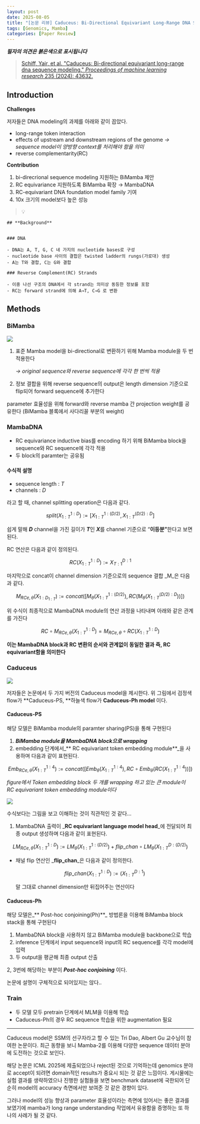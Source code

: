 ```yaml
---
layout: post
date: 2025-08-05
title: "[논문 리뷰] Caduceus: Bi-Directional Equivariant Long-Range DNA Sequence Modeling"
tags: [Genomics, Mamba]
categories: [Paper Review]
---
```


<span class="notion-red">_**필자의 의견은 붉은색으로 표시됩니다**_</span>


> [Schiff, Yair, et al. "Caduceus: Bi-directional equivariant long-range dna sequence modeling." ](https://pmc.ncbi.nlm.nih.gov/articles/PMC12189541/)[_Proceedings of machine learning research_](https://pmc.ncbi.nlm.nih.gov/articles/PMC12189541/)[ 235 (2024): 43632.](https://pmc.ncbi.nlm.nih.gov/articles/PMC12189541/)



## Introduction


**Challenges**


저자들은 DNA modeling의 과제를 아래와 같이 꼽았다.

- long-range token interaction
- effects of upstream and downstream regions of the genome 
_→ sequence model이 양방향 context를 처리해야 함을 의미_
- reverse complementarity(RC)

**Contribution**

1. bi-direcrional sequence modeling 지원하는 BiMamba 제안
1. RC equivariance 지원하도록 BiMamba 확장 → MambaDNA
1. RC-equivariant DNA foundation model family 기여
1. 10x 크기의 model보다 높은 성능

> 💡 


	## **Background**


	### DNA

	- DNA는 A, T, G, C 네 가지의 nucleotide bases로 구성
	- nucleotide base 사이의 결합은 twisted ladder의 rungs(가로대) 생성
	- A는 T와 결합, C는 G와 결합

	### Reverse Complement(RC) Strands

	- 이중 나선 구조의 DNA에서 각 strand는 의미상 동등한 정보를 포함
	- RC는 forward strand에 의해 A→T, C→G 로 변환


## Methods



### BiMamba


![](https://prod-files-secure.s3.us-west-2.amazonaws.com/542b861c-36a8-4051-84e5-8804b6728dba/2c247d59-7815-4980-99f0-8f0d21f445a7/image.png?X-Amz-Algorithm=AWS4-HMAC-SHA256&X-Amz-Content-Sha256=UNSIGNED-PAYLOAD&X-Amz-Credential=ASIAZI2LB466Q2TKQQS7%2F20250911%2Fus-west-2%2Fs3%2Faws4_request&X-Amz-Date=20250911T170109Z&X-Amz-Expires=3600&X-Amz-Security-Token=IQoJb3JpZ2luX2VjEKH%2F%2F%2F%2F%2F%2F%2F%2F%2F%2FwEaCXVzLXdlc3QtMiJIMEYCIQC9yZR1vv8a6VcKCQjSZZp11ZyZ4RwBzwxzGRloR6y32QIhAKzN4ByKeustDqClpm3Jq%2F3Wnw8Z%2FaTaEq9t1uLzdETCKv8DCBoQABoMNjM3NDIzMTgzODA1IgyW1v4N4e831%2BDfHqkq3ANGk8mq8R91iyR5jcw6QSk8nj9EdlHfxjQ8Lfnq43L4RX%2BKeOMvTannC29Cvb%2BlbgQ41YuKM%2BzuC1xAAKGlOHjCmqQm5WR%2BGZ0zNNH10n6v0jh2EMIM876h9XqdvHYXsSOycjp0P0fu9BFsZUK6LbF4jdph3432M3OyCm2Jbwmc8cKeQXcZyRTMoy6EBaWCk%2FGlOV6Ge0Qlofp%2FcEwL4UtpLxgISqFFM2SgSHdIBziEcG7KUOQd1TCGr%2FcDV1%2BiIfrfnjbw4DysOeLrkoOAihIM%2FF9i9KtBJ2hbWZMclwWoV7XxGIdjTYwNIiWUQ3tUoQtZiB7fMNQz0z5keQTaX8KZA8hpBMP2pyy%2BY2EEfIEmaMc8wTqNyWtQl7gbblI69LIl65I%2B1SBPhvOoz%2BdTqsbPbwr6QEFSE%2FNOW63I3LSKgoMZxLxUoDDMW8jpgknlzXvUTPnCcUtFjTFGnyTkSeFMrwV5MvvqrF5eShCnxc36AxTjCYqz6fxCTpCXbsrX0QugoqRfe4naCqK%2Ff%2BhGJKi8Wb%2BR1NGvJyTOMrEMW8cD2tRY%2FYocujGM7P0TGhKYqGtZ%2BPSt20Q%2BypUYqxnNAIA6qpV%2BvDsK01AQiMTKHbK1c3AlNQuErMqSbShD3DC98IvGBjqkAej56eYaK%2BRrUFkiz6D0xVx2i7NPQZX25kXKZLmIIRwg5IbmtDLpJ34BB%2FEt%2BLkDy3Q7LUp4pbRUxODKx2ppkvVU%2BN4iLodq5Q5lruCIxE9EagIeWlk5rl%2FATGQbL6mvXKJ6K78HBShDMJDz0Er82H%2FP74CaPQQJyQTxOIy4hYqwoA9wybiOP2eujsNNjz3wIR0DWd4nOi%2B5ZWrf8WC0AQ6mZ9Th&X-Amz-Signature=4c044fd46d51765daee35e72aa6a5582046716e9911532655b18ab0f3abbe470&X-Amz-SignedHeaders=host&x-amz-checksum-mode=ENABLED&x-id=GetObject)

1. 표준 Mamba model을 bi-directional로 변환하기 위해 Mamba module을 두 번 적용한다

	_→ original sequence와 reverse sequence에 각각 한 번씩 적용_

1. 정보 결합을 위해 reverse sequence의 output은 length dimension 기준으로 flip되어 forward sequence에 추가한다

parameter 효율성을 위해 forward와 reverse mamba 간 projection weight를 공유한다 (BiMamba 블록에서 사다리꼴 부분의 weight)



### MambaDNA

- RC equivariance inductive bias를 encoding 하기 위해 BiMamba block을 sequence와 RC sequence에 각각 적용
- 두 block의 paramter는 공유됨


#### 수식적 설명

- sequence length : _T_
- channels : _D_

라고 할 때,  channel splitting operation은 다음과 같다.


$$
split(X^{1:D}_{1:T}):=[X^{1:(D/2)}_{1:T},X^{(D/2):D}_{1:T}]
$$


<span class="notion-red">쉽게 말해 </span><span class="notion-red">_**D**_</span><span class="notion-red"> channel을 가진 길이가 </span><span class="notion-red">_**T**_</span><span class="notion-red">인 </span><span class="notion-red">_**X**_</span><span class="notion-red">를 channel 기준으로 “</span><span class="notion-red">**이등분”**</span><span class="notion-red">한다고 보면 된다.</span>


RC 연산은 다음과 같이 정의된다.


$$
RC(X^{1:D}_{1:T}):=X^{D:1}_{T:1}
$$


마지막으로 concat이 channel dimension 기준으로의 sequence 결합 _M_은 다음과 같다.


$$
M_{RCe,\theta}(X_{1:D_{1:T}}):=concat([M_{\theta}(X^{1:(D/2)}_{1:T}),RC(M_{\theta}(X^{(D/2):D}_{1:T}))])
$$


위 수식이 최종적으로 MambaDNA module의 연산 과정을 나타내며 아래와 같은 관계를 가진다


$$
RC\circ M_{RCe,\theta}(X^{1:D}_{1:T}) = M_{RCe,\theta} \circ RC(X^{1:D}_{1:T})
$$


**이는 MambaDNA block과 RC 변환의 순서와 관계없이 동일한 결과 즉, RC equivariant함을 의미한다**



### Caduceus


![](https://prod-files-secure.s3.us-west-2.amazonaws.com/542b861c-36a8-4051-84e5-8804b6728dba/f94a60d7-8145-473b-aef9-7c68d3ec604a/image.png?X-Amz-Algorithm=AWS4-HMAC-SHA256&X-Amz-Content-Sha256=UNSIGNED-PAYLOAD&X-Amz-Credential=ASIAZI2LB466Q2TKQQS7%2F20250911%2Fus-west-2%2Fs3%2Faws4_request&X-Amz-Date=20250911T170109Z&X-Amz-Expires=3600&X-Amz-Security-Token=IQoJb3JpZ2luX2VjEKH%2F%2F%2F%2F%2F%2F%2F%2F%2F%2FwEaCXVzLXdlc3QtMiJIMEYCIQC9yZR1vv8a6VcKCQjSZZp11ZyZ4RwBzwxzGRloR6y32QIhAKzN4ByKeustDqClpm3Jq%2F3Wnw8Z%2FaTaEq9t1uLzdETCKv8DCBoQABoMNjM3NDIzMTgzODA1IgyW1v4N4e831%2BDfHqkq3ANGk8mq8R91iyR5jcw6QSk8nj9EdlHfxjQ8Lfnq43L4RX%2BKeOMvTannC29Cvb%2BlbgQ41YuKM%2BzuC1xAAKGlOHjCmqQm5WR%2BGZ0zNNH10n6v0jh2EMIM876h9XqdvHYXsSOycjp0P0fu9BFsZUK6LbF4jdph3432M3OyCm2Jbwmc8cKeQXcZyRTMoy6EBaWCk%2FGlOV6Ge0Qlofp%2FcEwL4UtpLxgISqFFM2SgSHdIBziEcG7KUOQd1TCGr%2FcDV1%2BiIfrfnjbw4DysOeLrkoOAihIM%2FF9i9KtBJ2hbWZMclwWoV7XxGIdjTYwNIiWUQ3tUoQtZiB7fMNQz0z5keQTaX8KZA8hpBMP2pyy%2BY2EEfIEmaMc8wTqNyWtQl7gbblI69LIl65I%2B1SBPhvOoz%2BdTqsbPbwr6QEFSE%2FNOW63I3LSKgoMZxLxUoDDMW8jpgknlzXvUTPnCcUtFjTFGnyTkSeFMrwV5MvvqrF5eShCnxc36AxTjCYqz6fxCTpCXbsrX0QugoqRfe4naCqK%2Ff%2BhGJKi8Wb%2BR1NGvJyTOMrEMW8cD2tRY%2FYocujGM7P0TGhKYqGtZ%2BPSt20Q%2BypUYqxnNAIA6qpV%2BvDsK01AQiMTKHbK1c3AlNQuErMqSbShD3DC98IvGBjqkAej56eYaK%2BRrUFkiz6D0xVx2i7NPQZX25kXKZLmIIRwg5IbmtDLpJ34BB%2FEt%2BLkDy3Q7LUp4pbRUxODKx2ppkvVU%2BN4iLodq5Q5lruCIxE9EagIeWlk5rl%2FATGQbL6mvXKJ6K78HBShDMJDz0Er82H%2FP74CaPQQJyQTxOIy4hYqwoA9wybiOP2eujsNNjz3wIR0DWd4nOi%2B5ZWrf8WC0AQ6mZ9Th&X-Amz-Signature=046f18976a4f8fae61e801e2e0a6f2095be1873bd6e5292bac46528d7c77700c&X-Amz-SignedHeaders=host&x-amz-checksum-mode=ENABLED&x-id=GetObject)


저자들은 논문에서 두 가지 버전의 Caduceus model을 제시한다. 위 그림에서 검정색 flow가 **Caduceus-PS, **하늘색 flow가 **Caduceus-Ph model** 이다.



#### Caduceus-PS


해당 모델은 BiMamba module의 paramter sharing(PS)을 통해 구현된다

1. _**BiMamba module을 MambaDNA block으로 wrapping**_
1. embedding 단계에서_** RC equivariant token embedding module**_을 사용하며 다음과 같이 표현된다.

$$
Emb_{RCe,\theta}(X^{1:4}_{1:T}):=concat([Emb_{\theta}(X^{1:4}_{1:T}),RC \circ Emb_{\theta}(RC(X^{1:4}_{1:T}))])
$$


_figure에서 Token embedding block 두 개를 wrapping 하고 있는 큰 module이 RC equivariant token embedding module이다_


![](https://prod-files-secure.s3.us-west-2.amazonaws.com/542b861c-36a8-4051-84e5-8804b6728dba/b175e4da-71eb-4e91-8c23-a06dabe673c9/image.png?X-Amz-Algorithm=AWS4-HMAC-SHA256&X-Amz-Content-Sha256=UNSIGNED-PAYLOAD&X-Amz-Credential=ASIAZI2LB466Q2TKQQS7%2F20250911%2Fus-west-2%2Fs3%2Faws4_request&X-Amz-Date=20250911T170109Z&X-Amz-Expires=3600&X-Amz-Security-Token=IQoJb3JpZ2luX2VjEKH%2F%2F%2F%2F%2F%2F%2F%2F%2F%2FwEaCXVzLXdlc3QtMiJIMEYCIQC9yZR1vv8a6VcKCQjSZZp11ZyZ4RwBzwxzGRloR6y32QIhAKzN4ByKeustDqClpm3Jq%2F3Wnw8Z%2FaTaEq9t1uLzdETCKv8DCBoQABoMNjM3NDIzMTgzODA1IgyW1v4N4e831%2BDfHqkq3ANGk8mq8R91iyR5jcw6QSk8nj9EdlHfxjQ8Lfnq43L4RX%2BKeOMvTannC29Cvb%2BlbgQ41YuKM%2BzuC1xAAKGlOHjCmqQm5WR%2BGZ0zNNH10n6v0jh2EMIM876h9XqdvHYXsSOycjp0P0fu9BFsZUK6LbF4jdph3432M3OyCm2Jbwmc8cKeQXcZyRTMoy6EBaWCk%2FGlOV6Ge0Qlofp%2FcEwL4UtpLxgISqFFM2SgSHdIBziEcG7KUOQd1TCGr%2FcDV1%2BiIfrfnjbw4DysOeLrkoOAihIM%2FF9i9KtBJ2hbWZMclwWoV7XxGIdjTYwNIiWUQ3tUoQtZiB7fMNQz0z5keQTaX8KZA8hpBMP2pyy%2BY2EEfIEmaMc8wTqNyWtQl7gbblI69LIl65I%2B1SBPhvOoz%2BdTqsbPbwr6QEFSE%2FNOW63I3LSKgoMZxLxUoDDMW8jpgknlzXvUTPnCcUtFjTFGnyTkSeFMrwV5MvvqrF5eShCnxc36AxTjCYqz6fxCTpCXbsrX0QugoqRfe4naCqK%2Ff%2BhGJKi8Wb%2BR1NGvJyTOMrEMW8cD2tRY%2FYocujGM7P0TGhKYqGtZ%2BPSt20Q%2BypUYqxnNAIA6qpV%2BvDsK01AQiMTKHbK1c3AlNQuErMqSbShD3DC98IvGBjqkAej56eYaK%2BRrUFkiz6D0xVx2i7NPQZX25kXKZLmIIRwg5IbmtDLpJ34BB%2FEt%2BLkDy3Q7LUp4pbRUxODKx2ppkvVU%2BN4iLodq5Q5lruCIxE9EagIeWlk5rl%2FATGQbL6mvXKJ6K78HBShDMJDz0Er82H%2FP74CaPQQJyQTxOIy4hYqwoA9wybiOP2eujsNNjz3wIR0DWd4nOi%2B5ZWrf8WC0AQ6mZ9Th&X-Amz-Signature=195fa22c1ea3d89310f31a294cad234d64d64dcadd27f1eb56a65efad8b98a8f&X-Amz-SignedHeaders=host&x-amz-checksum-mode=ENABLED&x-id=GetObject)


<span class="notion-red">수식보다는 그림을 보고 이해하는 것이 직관적인 것 같다…</span>

1. MambaDNA 출력이 _**RC equivariant language model head**_에 전달되어 최종 output 생성하며 다음과 같이 표현된다.

$$
LM_{RCe,\theta}(X^{1:D}_{1:T}):= LM_{\theta}(X^{1:(D/2)}_{1:T})+flip\_chan\circ LM_{\theta}(X^{D:(D/2)}_{1:T})
$$

- 채널 flip 연산인 _**flip\_chan**_은 다음과 같이 정의한다.

	$$
	flip\_chan(X^{1:D}_{1:T}):=(X^{D:1}_{1:T})
	$$


	말 그대로 channel dimension만 뒤집어주는 연산이다



#### Caduceus-Ph


해당 모델은_** Post-hoc conjoining(Ph)**_ 방법론을 이용해 BiMamba block stack을 통해 구현된다

1. MambaDNA block을 사용하지 않고 BiMamba module을 backbone으로 학습
1. inference 단계에서 input sequence와 input의 RC sequence를 각각 model에 입력
1. 두 output을 평균해 최종 output 산출

2, 3번에 해당하는 부분이 _**Post-hoc conjoining**_ 이다.


<span class="notion-red">논문에 설명이 구체적으로 되어있지는 않다..</span>



### Train

- 두 모델 모두 pretrain 단계에서 MLM을 이용해 학습
- Caduceus-Ph의 경우 RC sequence 학습을 위한 augmentation 필요

---


<span class="notion-red">Caduceus model은 SSM의 선구자라고 할 수 있는 Tri Dao, Albert Gu 교수님이 참여한 논문이다. 최근 동향을 보니 Mamba-2를 이용해 다양한 sequence 데이터 분야에 도전하는 것으로 보인다.</span>


<span class="notion-red">해당 논문은 ICML 2025에 제출되었으나 reject된 것으로 기억하는데 genomics 분야로 accept이 되려면 domain적인 results가 중요시 되는 것 같은 느낌이다. 게시물에는 실험 결과를 생략하였으나 진행한 실험들을 보면 benchmark dataset에 국한되어 단순히 model의 accuracy 측면에서만 보여준 것 같은 경향이 있다.</span>


<span class="notion-red">그러나 model의 성능 향상과 parameter 효율성이라는 측면에 있어서는 좋은 결과를 보였기에 mamba가 long range understanding 작업에서 유용함을 증명하는 또 하나의 사례가 될 것 같다.</span>


